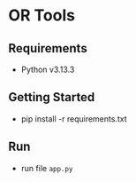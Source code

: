 # OR Tools

## Requirements
- Python v3.13.3

## Getting Started
- pip install -r requirements.txt


## Run
- run file `app.py`
